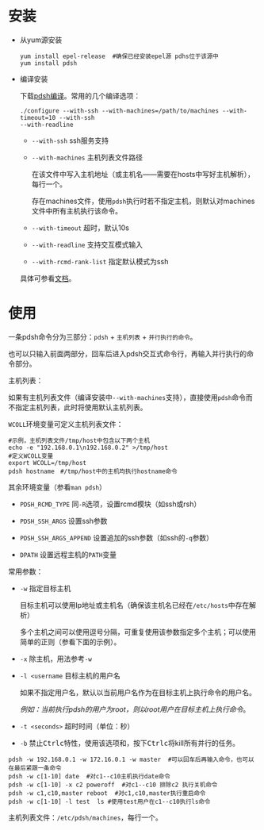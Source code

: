 # 安装

- 从yum源安装

  ```shell
  yum install epel-release  #确保已经安装epel源 pdhs位于该源中
  yum install pdsh
  ```

- 编译安装

  下载[pdsh编译](https://github.com/chaos/pdsh/releases)。常用的几个编译选项：

  ```shell
  ./configure --with-ssh --with-machines=/path/to/machines --with-timeout=10 --with-ssh 
  --with-readline
  ```

  - `--with-ssh`  ssh服务支持

  - `--with-machines`  主机列表文件路径

    在该文件中写入主机地址（或主机名——需要在hosts中写好主机解析），每行一个。

    存在machines文件，使用`pdsh`执行时若不指定主机，则默认对machines文件中所有主机执行该命令。

  - `--with-timeout`  超时，默认10s

  - `--with-readline`  支持交互模式输入

  - `--with-rcmd-rank-list`  指定默认模式为ssh
  
  具体可参看[文档](https://github.com/chaos/pdsh)。

# 使用

一条pdsh命令分为三部分：`pdsh` + `主机列表` + `并行执行的命令`。

也可以只输入前面两部分，回车后进入pdsh交互式命令行，再输入并行执行的命令部分。



主机列表：

如果有主机列表文件（编译安装中`--with-machines`支持），直接使用`pdsh`命令而不指定主机列表，此时将使用默认主机列表。

`WCOLL`环境变量可定义主机列表文件：

```shell
#示例，主机列表文件/tmp/host中包含以下两个主机
echo -e "192.168.0.1\n192.168.0.2" >/tmp/host
#定义WCOLL变量
export WCOLL=/tmp/host
pdsh hostname　#/tmp/host中的主机均执行hostname命令
```

其余环境变量（参看`man pdsh`）

- `PDSH_RCMD_TYPE`  同`-R`选项，设置rcmd模块（如ssh或rsh）

- `PDSH_SSH_ARGS`  设置ssh参数

- `PDSH_SSH_ARGS_APPEND`  设置追加的ssh参数（如ssh的`-q`参数）

- `DPATH`  设置远程主机的`PATH`变量

  

常用参数：

- `-w` 指定目标主机

  目标主机可以使用Ip地址或主机名（确保该主机名已经在`/etc/hosts`中存在解析）

  多个主机之间可以使用逗号分隔，可重复使用该参数指定多个主机；可以使用简单的正则（参看下面的示例）。

- `-x` 除主机，用法参考`-w`

- `-l <username` 目标主机的用户名

  如果不指定用户名，默认以当前用户名作为在目标主机上执行命令的用户名。

  *例如：当前执行pdsh的用户为root，则以root用户在目标主机上执行命令*。

- `-t <seconds>`  超时时间（单位：秒）

- `-b`  禁止<kbd>Ctrl</kbd><kbd>c</kbd>特性，使用该选项和，按下<kbd>Ctrl</kbd><kbd>c</kbd>将kill所有并行的任务。

```shell
pdsh -w 192.168.0.1 -w 172.16.0.1 -w master  #可以回车后再输入命令，也可以在最后紧跟一条命令
pdsh -w c[1-10] date  #对c1--c10主机执行date命令
pdsh -w c[1-10] -x c2 poweroff  #对c1--c10 排除c2 执行关机命令
pdsh -w c1,c10,master reboot  #对c1,c10,master执行重启命令
pdsh -w c[1-10] -l test  ls #使用test用户在c1--c10执行ls命令
```

主机列表文件：`/etc/pdsh/machines`，每行一个。